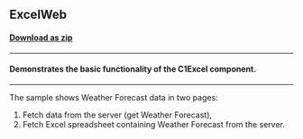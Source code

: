 ## ExcelWeb
#### [Download as zip](https://grapecity.github.io/DownGit/#/home?url=https://github.com/GrapeCity/ComponentOne-Service-Components-Samples/tree/master/Excel/Blazor/ExcelWeb)
____
#### Demonstrates the basic functionality of the C1Excel component.
____
The sample shows Weather Forecast data in two pages:
1. Fetch data from the server (get Weather Forecast),
2. Fetch Excel spreadsheet containing Weather Forecast from the server.
